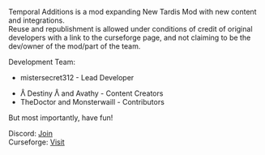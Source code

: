 <p>Temporal Additions is a mod expanding New Tardis Mod with new content and integrations.<br>
Reuse and republishment is allowed under conditions of credit of original developers with a link to the curseforge page, and not claiming to be the dev/owner of the mod/part of the team.<p/>

Development Team:
* <p>mistersecret312 - Lead Developer<br>
* ᐰ Destiny ᐰ and Avathy - Content Creators<br>
* TheDoctor and Monsterwaill - Contributors<p/>

But most importantly, have fun!

<p>Discord: <a href="https://discord.gg/xdPBseQWKK">Join</a>
<br>
Curseforge: <a href="https://www.curseforge.com/minecraft/mc-mods/t-additons">Visit</a>
<p/>
